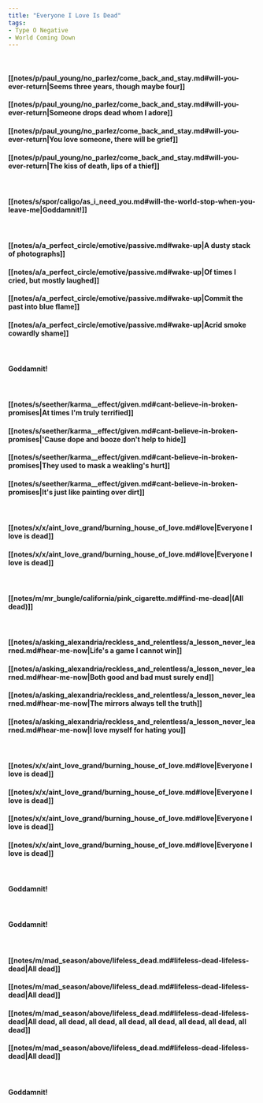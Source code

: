 ```yaml
---
title: "Everyone I Love Is Dead"
tags:
- Type O Negative
- World Coming Down
---
```

&nbsp;
#### [[notes/p/paul_young/no_parlez/come_back_and_stay.md#will-you-ever-return|Seems three years, though maybe four]]
#### [[notes/p/paul_young/no_parlez/come_back_and_stay.md#will-you-ever-return|Someone drops dead whom I adore]]
#### [[notes/p/paul_young/no_parlez/come_back_and_stay.md#will-you-ever-return|You love someone, there will be grief]]
#### [[notes/p/paul_young/no_parlez/come_back_and_stay.md#will-you-ever-return|The kiss of death, lips of a thief]]
&nbsp;
#### [[notes/s/spor/caligo/as_i_need_you.md#will-the-world-stop-when-you-leave-me|Goddamnit!]]
&nbsp;
#### [[notes/a/a_perfect_circle/emotive/passive.md#wake-up|A dusty stack of photographs]]
#### [[notes/a/a_perfect_circle/emotive/passive.md#wake-up|Of times I cried, but mostly laughed]]
#### [[notes/a/a_perfect_circle/emotive/passive.md#wake-up|Commit the past into blue flame]]
#### [[notes/a/a_perfect_circle/emotive/passive.md#wake-up|Acrid smoke cowardly shame]]
&nbsp;
#### Goddamnit!
&nbsp;
#### [[notes/s/seether/karma__effect/given.md#cant-believe-in-broken-promises|At times I'm truly terrified]]
#### [[notes/s/seether/karma__effect/given.md#cant-believe-in-broken-promises|'Cause dope and booze don't help to hide]]
#### [[notes/s/seether/karma__effect/given.md#cant-believe-in-broken-promises|They used to mask a weakling's hurt]]
#### [[notes/s/seether/karma__effect/given.md#cant-believe-in-broken-promises|It's just like painting over dirt]]
&nbsp;
#### [[notes/x/x/aint_love_grand/burning_house_of_love.md#love|Everyone I love is dead]]
#### [[notes/x/x/aint_love_grand/burning_house_of_love.md#love|Everyone I love is dead]]
&nbsp;
#### [[notes/m/mr_bungle/california/pink_cigarette.md#find-me-dead|(All dead)]]
&nbsp;
#### [[notes/a/asking_alexandria/reckless_and_relentless/a_lesson_never_learned.md#hear-me-now|Life's a game I cannot win]]
#### [[notes/a/asking_alexandria/reckless_and_relentless/a_lesson_never_learned.md#hear-me-now|Both good and bad must surely end]]
#### [[notes/a/asking_alexandria/reckless_and_relentless/a_lesson_never_learned.md#hear-me-now|The mirrors always tell the truth]]
#### [[notes/a/asking_alexandria/reckless_and_relentless/a_lesson_never_learned.md#hear-me-now|I love myself for hating you]]
&nbsp;
#### [[notes/x/x/aint_love_grand/burning_house_of_love.md#love|Everyone I love is dead]]
#### [[notes/x/x/aint_love_grand/burning_house_of_love.md#love|Everyone I love is dead]]
#### [[notes/x/x/aint_love_grand/burning_house_of_love.md#love|Everyone I love is dead]]
#### [[notes/x/x/aint_love_grand/burning_house_of_love.md#love|Everyone I love is dead]]
&nbsp;
#### Goddamnit!
&nbsp;
#### Goddamnit!
&nbsp;
#### [[notes/m/mad_season/above/lifeless_dead.md#lifeless-dead-lifeless-dead|All dead]]
#### [[notes/m/mad_season/above/lifeless_dead.md#lifeless-dead-lifeless-dead|All dead]]
#### [[notes/m/mad_season/above/lifeless_dead.md#lifeless-dead-lifeless-dead|All dead, all dead, all dead, all dead, all dead, all dead, all dead, all dead]]
#### [[notes/m/mad_season/above/lifeless_dead.md#lifeless-dead-lifeless-dead|All dead]]
&nbsp;
#### Goddamnit!
